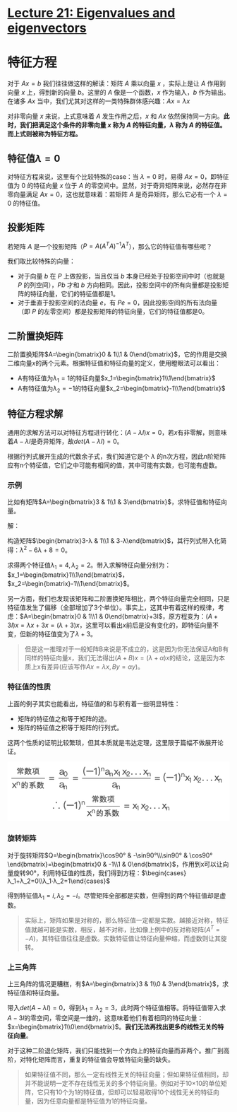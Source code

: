 # [Lecture 21: Eigenvalues and eigenvectors](https://ocw.mit.edu/courses/18-06-linear-algebra-spring-2010/resources/lecture-21-eigenvalues-and-eigenvectors/)

# 特征方程

对于 $Ax=b$  我们往往做这样的解读：矩阵 $A$ 乘以向量 $x$ ，实际上是让 $A$ 作用到向量 $x$  上，得到新的向量 $b$。这里的 $A$ 像是一个函数，$x$ 作为输入，$b$ 作为输出。在诸多 $Ax$ 当中，我们尤其对这样的一类特殊群体感兴趣：$Ax=λx$

对非零向量 $x$ 来说，上式意味着 $A$ 发生作用之后，$x$ 和 $Ax$ 依然保持同一方向。**此时，我们把满足这个条件的非零向量 $x$ 称为 $A$ 的特征向量，$λ$ 称为 $A$ 的特征值。而上式则被称为特征方程。**

## 特征值$\lambda = 0$

对特征方程来说，这里有个比较特殊的case：当 $\lambda = 0$ 时，易得 $Ax=0$，即特征值为 0 的特征向量 $x$ 位于 $A$ 的零空间中。显然，对于奇异矩阵来说，必然存在非零向量满足 $Ax=0$，这也就意味着：若矩阵 $A$ 是奇异矩阵，那么它必有一个 $\lambda = 0$ 的特征值。

## 投影矩阵

若矩阵 $A$ 是一个投影矩阵（$P=A(A^TA)^{-1}A^T$），那么它的特征值有哪些呢？

我们取比较特殊的向量：

- 对于向量 $b$ 在 $P$ 上做投影，当且仅当 $b$ 本身已经处于投影空间中时（也就是 $P$ 的列空间），$Pb$ 才和 $b$ 方向相同。因此，投影空间中的所有向量都是投影矩阵的特征向量，它们的特征值都是$1$。
- 对于垂直于投影空间的法向量 $e$，有 $Pe=0$，因此投影空间的所有法向量（即 $P$ 的左零空间）都是投影矩阵的特征向量，它们的特征值都是$0$。

## 二阶置换矩阵

二阶置换矩阵$A=\begin{bmatrix}0 & 1\\1 & 0\end{bmatrix}$，它的作用是交换二维向量$x$的两个元素。根据特征值和特征向量的定义，使用瞪眼法可以看出：

- A有特征值为$λ_1=1$的特征向量$x_1=\begin{bmatrix}1\\1\end{bmatrix}$
- A有特征值为$λ_2=-1$的特征向量$x_2=\begin{bmatrix}-1\\1\end{bmatrix}$

## 特征方程求解

通用的求解方法可以对特征方程进行转化：$(A-\lambda I)x=0$，若$x$有非零解，则意味着$A-\lambda I$是奇异矩阵，故$det(A-\lambda I)=0$。

根据行列式展开生成的代数余子式，我们知道它是个 $\lambda$ 的n次方程，因此n阶矩阵应有n个特征值，它们之中可能有相同的值，其中可能有实数，也可能有虚数。

### 示例

比如有矩阵$A=\begin{bmatrix}3 & 1\\1 & 3\end{bmatrix}$，求特征值和特征向量。

解：

构造矩阵$\begin{bmatrix}3-λ & 1\\1 & 3-λ\end{bmatrix}$，其行列式带入化简得：$λ^2-6λ+8=0$。

求得两个特征值$λ_1=4,λ_2=2$。带入求解特征向量分别为：$x_1=\begin{bmatrix}1\\1\end{bmatrix}$，$x_2=\begin{bmatrix}-1\\1\end{bmatrix}$。

另一方面，我们也发现该矩阵和二阶置换矩阵相比，两个特征向量完全相同，只是特征值发生了偏移（全部增加了3个单位）。事实上，这其中有着这样的规律，考虑：$A=\begin{bmatrix}0 & 1\\1 & 0\end{bmatrix}+3I$，原方程变为：$(A+3I)x=λx+3x=(λ+3)x$，这里可以看出$x$前后是没有变化的，即特征向量不变，但新的特征值变为了$λ+3$。

> 但是这一推理对于一般矩阵B来说是不成立的，这是因为你无法保证A和B有同样的特征向量x，我们无法得出$(A+B)x=(\lambda + \alpha)x$的结论，这是因为本质上x有差异(应该写作$Ax=\lambda x,By=\alpha y$)。
> 

### 特征值的性质

上面的例子其实也能看出，特征值的和与积有着一些明显特性：

- 矩阵的特征值之和等于矩阵的迹。
- 矩阵的特征值之积等于矩阵的行列式。

这两个性质的证明比较繁琐，但其本质就是韦达定理，这里限于篇幅不做展开论证。

![Image1](../.assert/Linear-Algebra-MIT/Lecture21/Image1.png)

### 旋转矩阵

对于旋转矩阵$Q=\begin{bmatrix}\cos90° & -\sin90°\\\sin90° & \cos90°\end{bmatrix}=\begin{bmatrix}0 & -1\\1 & 0\end{bmatrix}$，作用到x可以让向量旋转90°，利用特征值的性质，我们得到方程：$\begin{cases}λ_1+λ_2=0\\λ_1⋅λ_2=1\end{cases}$

得到特征值$λ_1=i,λ_2=-i$。尽管矩阵全部都是实数，但得到的两个特征值却是虚数。

> 实际上，矩阵如果是对称的，那么特征值一定都是实数。越接近对称，特征值就越可能是实数，相反，越不对称，比如像上例中的反对称矩阵($A^T=-A$)，其特征值往往是虚数。实数特征值让特征向量伸缩，而虚数则让其旋转。
> 

### 上三角阵

上三角阵的情况更糟糕，有$A=\begin{bmatrix}3 & 1\\0 & 3\end{bmatrix}$，求特征值和特征向量。

带入$det(A-λI)=0$，得到$λ_1=λ_2=3$，此时两个特征值相等。将特征值带入求$A-3I$的零空间，零空间是一维的，这意味着他们有着相同的特征向量：$x=\begin{bmatrix}1\\0\end{bmatrix}$。**我们无法再找出更多的线性无关的特征向量**。

对于这种二阶退化矩阵，我们只能找到一个方向上的特征向量而非两个。推广到高阶，对特化矩阵而言，重复的特征值会导致特征向量的缺失。

> 如果特征值不同，那么一定有线性无关的特征向量；但如果特征值相同，却并不能说明一定不存在线性无关的多个特征向量。例如对于10×10的单位矩阵，它只有10个为1的特征值，但却可以轻易取得10个线性无关的特征向量，因为任意向量都是特征值为1的特征向量。
>